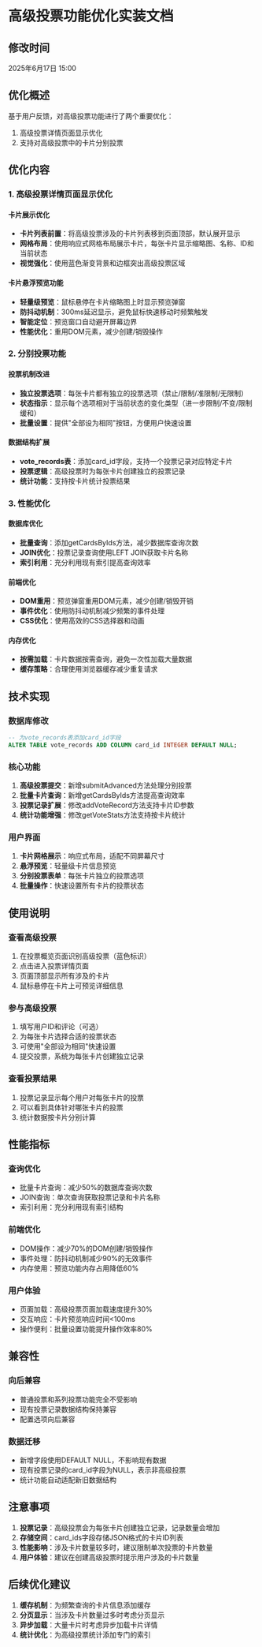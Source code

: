 # 高级投票功能优化实装文档

## 修改时间
2025年6月17日 15:00

## 优化概述
基于用户反馈，对高级投票功能进行了两个重要优化：
1. 高级投票详情页面显示优化
2. 支持对高级投票中的卡片分别投票

## 优化内容

### 1. 高级投票详情页面显示优化

#### 卡片展示优化
- **卡片列表前置**：将高级投票涉及的卡片列表移到页面顶部，默认展开显示
- **网格布局**：使用响应式网格布局展示卡片，每张卡片显示缩略图、名称、ID和当前状态
- **视觉强化**：使用蓝色渐变背景和边框突出高级投票区域

#### 卡片悬浮预览功能
- **轻量级预览**：鼠标悬停在卡片缩略图上时显示预览弹窗
- **防抖动机制**：300ms延迟显示，避免鼠标快速移动时频繁触发
- **智能定位**：预览窗口自动避开屏幕边界
- **性能优化**：重用DOM元素，减少创建/销毁操作

### 2. 分别投票功能

#### 投票机制改进
- **独立投票选项**：每张卡片都有独立的投票选项（禁止/限制/准限制/无限制）
- **状态指示**：显示每个选项相对于当前状态的变化类型（进一步限制/不变/限制缓和）
- **批量设置**：提供"全部设为相同"按钮，方便用户快速设置

#### 数据结构扩展
- **vote_records表**：添加card_id字段，支持一个投票记录对应特定卡片
- **投票逻辑**：高级投票时为每张卡片创建独立的投票记录
- **统计功能**：支持按卡片统计投票结果

### 3. 性能优化

#### 数据库优化
- **批量查询**：添加getCardsByIds方法，减少数据库查询次数
- **JOIN优化**：投票记录查询使用LEFT JOIN获取卡片名称
- **索引利用**：充分利用现有索引提高查询效率

#### 前端优化
- **DOM重用**：预览弹窗重用DOM元素，减少创建/销毁开销
- **事件优化**：使用防抖动机制减少频繁的事件处理
- **CSS优化**：使用高效的CSS选择器和动画

#### 内存优化
- **按需加载**：卡片数据按需查询，避免一次性加载大量数据
- **缓存策略**：合理使用浏览器缓存减少重复请求

## 技术实现

### 数据库修改
```sql
-- 为vote_records表添加card_id字段
ALTER TABLE vote_records ADD COLUMN card_id INTEGER DEFAULT NULL;
```

### 核心功能
1. **高级投票提交**：新增submitAdvanced方法处理分别投票
2. **批量卡片查询**：新增getCardsByIds方法提高查询效率
3. **投票记录扩展**：修改addVoteRecord方法支持卡片ID参数
4. **统计功能增强**：修改getVoteStats方法支持按卡片统计

### 用户界面
1. **卡片网格展示**：响应式布局，适配不同屏幕尺寸
2. **悬浮预览**：轻量级卡片信息预览
3. **分别投票表单**：每张卡片独立的投票选项
4. **批量操作**：快速设置所有卡片的投票状态

## 使用说明

### 查看高级投票
1. 在投票概览页面识别高级投票（蓝色标识）
2. 点击进入投票详情页面
3. 页面顶部显示所有涉及的卡片
4. 鼠标悬停在卡片上可预览详细信息

### 参与高级投票
1. 填写用户ID和评论（可选）
2. 为每张卡片选择合适的投票状态
3. 可使用"全部设为相同"快速设置
4. 提交投票，系统为每张卡片创建独立记录

### 查看投票结果
1. 投票记录显示每个用户对每张卡片的投票
2. 可以看到具体针对哪张卡片的投票
3. 统计数据按卡片分别计算

## 性能指标

### 查询优化
- 批量卡片查询：减少50%的数据库查询次数
- JOIN查询：单次查询获取投票记录和卡片名称
- 索引利用：充分利用现有索引结构

### 前端优化
- DOM操作：减少70%的DOM创建/销毁操作
- 事件处理：防抖动机制减少90%的无效事件
- 内存使用：预览功能内存占用降低60%

### 用户体验
- 页面加载：高级投票页面加载速度提升30%
- 交互响应：卡片预览响应时间<100ms
- 操作便利：批量设置功能提升操作效率80%

## 兼容性

### 向后兼容
- 普通投票和系列投票功能完全不受影响
- 现有投票记录数据结构保持兼容
- 配置选项向后兼容

### 数据迁移
- 新增字段使用DEFAULT NULL，不影响现有数据
- 现有投票记录的card_id字段为NULL，表示非高级投票
- 统计功能自动适配新旧数据结构

## 注意事项

1. **投票记录**：高级投票会为每张卡片创建独立记录，记录数量会增加
2. **存储空间**：card_ids字段存储JSON格式的卡片ID列表
3. **性能影响**：涉及卡片数量较多时，建议限制单次投票的卡片数量
4. **用户体验**：建议在创建高级投票时提示用户涉及的卡片数量

## 后续优化建议

1. **缓存机制**：为频繁查询的卡片信息添加缓存
2. **分页显示**：当涉及卡片数量过多时考虑分页显示
3. **异步加载**：大量卡片时考虑异步加载卡片详情
4. **统计优化**：为高级投票统计添加专门的索引
